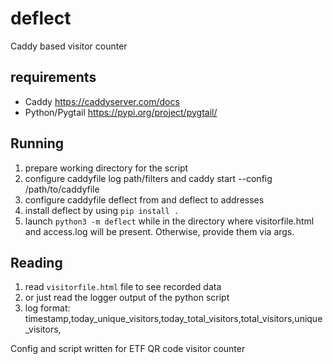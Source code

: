 # deflect
Caddy based visitor counter

## requirements

- Caddy https://caddyserver.com/docs
- Python/Pygtail https://pypi.org/project/pygtail/

## Running

1. prepare working directory for the script
1. configure caddyfile log path/filters and caddy start --config /path/to/caddyfile
1. configure caddyfile deflect from and deflect to addresses
1. install deflect by using `pip install .`
1. launch `python3 -m deflect` while in the directory where visitorfile.html and access.log will be present. Otherwise, provide them via args.

## Reading

1. read `visitorfile.html` file to see recorded data
1. or just read the logger output of the python script
1. log format: timestamp,today_unique_visitors,today_total_visitors,total_visitors,unique_visitors,

Config and script written for ETF QR code visitor counter

